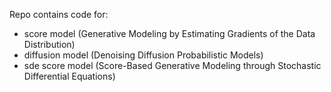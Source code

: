 Repo contains code for:
- score model (Generative Modeling by Estimating Gradients of the Data Distribution)
- diffusion model (Denoising Diffusion Probabilistic Models)
- sde score model (Score-Based Generative Modeling through Stochastic Differential Equations)
